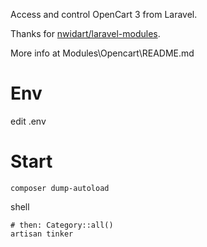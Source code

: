Access and control OpenCart 3 from Laravel.

Thanks for [nwidart/laravel-modules](https://github.com/nWidart/laravel-modules).

More info at Modules\Opencart\README.md

# Env

edit .env

# Start

`composer dump-autoload`

shell
```
# then: Category::all()
artisan tinker
```
